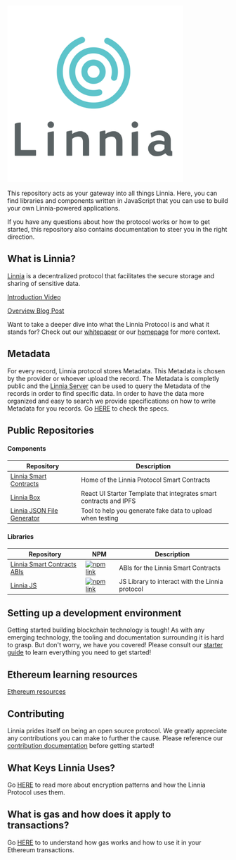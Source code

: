 <img src="./assets/linnia-logo.jpg" width="400" height="400" />

This repository acts as your gateway into all things Linnia. Here, you can find libraries and components written in JavaScript that you can use to build your own Linnia-powered applications.

If you have any questions about how the protocol works or how to get started, this repository also contains documentation to steer you in the right direction.

## What is Linnia?

[Linnia](https://consensys.github.io/linnia-homepage/) is a decentralized protocol that facilitates the secure storage and sharing of sensitive data.

[Introduction Video](https://www.youtube.com/watch?v=w0VskCpUKZ8)

[Overview Blog Post](https://medium.com/linnia/linnia-f4f139a795ef)

Want to take a deeper dive into what the Linnia Protocol is and what it stands for? Check out our [whitepaper](/introducing-linnia.pdf) or our [homepage](https://consensys.github.io/linnia-homepage/) for more context.

## Metadata

For every record, Linnia protocol stores Metadata. This Metadata is chosen by the provider or whoever upload the record. The Metadata is completly public and the [Linnia Server](https://github.com/ConsenSys/linnia-server) can be used to query the Metadata of the records in order to find specific data. In order to have the data more organized and easy to search we provide specifications on how to write Metadata for you records. Go [HERE](METADATA.md) to check the specs.



## Public Repositories

#### Components

| Repository                                                                    | Description                                                        |
| ----------------------------------------------------------------------------- | ------------------------------------------------------------------ |
| [Linnia Smart Contracts](https://github.com/ConsenSys/Linnia-Smart-Contracts) | Home of the Linnia Protocol Smart Contracts                        |
| [Linnia Box](https://github.com/ConsenSys/linnia-box)                         | React UI Starter Template that integrates smart contracts and IPFS |
| [Linnia JSON File Generator](https://github.com/ConsenSys/linnia-json-file-generator) | Tool to help you generate fake data to upload when testing |

#### Libraries

| Repository                                                                         | NPM                                                                                                                                                     | Description                                     |
| ---------------------------------------------------------------------------------- | ------------------------------------------------------------------------------------------------------------------------------------------------------- | ----------------------------------------------- |
| [Linnia Smart Contracts ABIs](https://github.com/ConsenSys/Linnia-Smart-Contracts) | [![npm link](https://img.shields.io/badge/npm-linnia--smart--contracts-blue.svg)](https://www.npmjs.com/package/@linniaprotocol/linnia-smart-contracts) | ABIs for the Linnia Smart Contracts             |
| [Linnia JS](https://github.com/ConsenSys/linnia-js)                                | [![npm link](https://img.shields.io/badge/npm-linnia--js-blue.svg)](https://www.npmjs.com/package/@linniaprotocol/linnia-js)                            | JS Library to interact with the Linnia protocol |

## Setting up a development environment

Getting started building blockchain technology is tough! As with any emerging technology, the tooling and documentation surrounding it is hard to grasp. But don't worry, we have you covered! Please consult our [starter guide](./GETTING_STARTED.md) to learn everything you need to get started!

## Ethereum learning resources

[Ethereum resources](ETHEREUM.md)

## Contributing

Linnia prides itself on being an open source protocol. We greatly appreciate any contributions you can make to further the cause. Please reference our [contribution documentation](./CONTRIBUTING.md) before getting started!

## What Keys Linnia Uses?

Go [HERE](KEYS.md) to read more about encryption patterns and how the Linnia Protocol uses them.

## What is gas and how does it apply to transactions?

Go [HERE](GAS.md) to to understand how gas works and how to use it in your Ethereum transactions.

